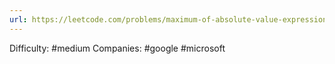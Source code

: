 ```yaml
---
url: https://leetcode.com/problems/maximum-of-absolute-value-expression
---
```


Difficulty: #medium
Companies: #google #microsoft